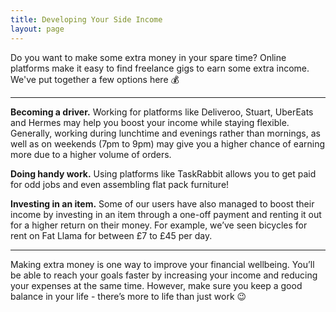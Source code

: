 ```yaml
---
title: Developing Your Side Income
layout: page
---
```


Do you want to make some extra money in your spare time? Online platforms make it easy to find freelance gigs to earn some extra income. We've put together a few options here 💰

---

**Becoming a driver.** Working for platforms like Deliveroo, Stuart, UberEats and Hermes may  help you boost your income while staying flexible. Generally, working during lunchtime and evenings rather than mornings, as well as on weekends (7pm to 9pm) may give you a higher chance of earning more due to a higher volume of orders.

**Doing handy work.** Using platforms like TaskRabbit allows you to get paid for odd jobs and even assembling flat pack furniture! 

**Investing in an item.** Some of our users have also managed to boost their income by investing in an item through a one-off payment and renting it out for a higher return on their money. For example, we’ve seen bicycles for rent on Fat Llama for between £7 to £45 per day.

---

Making extra money is one way to improve your financial wellbeing. You’ll be able to reach your goals faster by increasing your income and reducing your expenses at the same time. However, make sure you keep a good balance in your life - there’s more to life than just work 😉